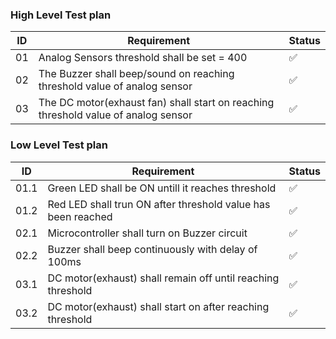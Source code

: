 ### High Level Test plan
ID | Requirement | Status
--- | --- | ---
01 | Analog Sensors threshold shall be set = 400 | :white_check_mark:
02 | The Buzzer shall beep/sound on reaching threshold value of analog sensor | :white_check_mark:
03 | The DC motor(exhaust fan) shall start on reaching threshold value of analog sensor | :white_check_mark:
### Low Level Test plan
ID | Requirement | Status
 --- | --- | ---
01.1 | Green LED shall be ON untill it reaches threshold | :white_check_mark:
01.2 | Red LED shall trun ON after threshold value has been reached | :white_check_mark:
02.1 | Microcontroller shall turn on Buzzer circuit | :white_check_mark:
02.2 | Buzzer shall beep continuously with delay of 100ms | :white_check_mark:
03.1 | DC motor(exhaust) shall remain off until reaching threshold | :white_check_mark:
03.2 | DC motor(exhaust) shall start on after reaching threshold | :white_check_mark:
